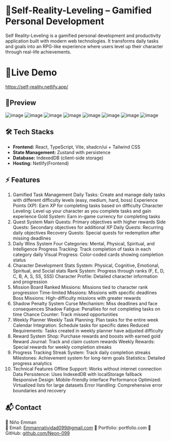 
# 🚀Self-Reality-Leveling – Gamified Personal Development 
<p>Self Reality-Leveling is a gamified personal development and productivity application built with modern web technologies. It transforms daily tasks and goals into an RPG-like experience where users level up their character through real-life achievements.</p>


# 🔗Live Demo
https://self-reality.netlify.app/


## 📸Preview
![image](https://github.com/user-attachments/assets/5e6afcd9-cdeb-432e-986f-52081b937380)
![image](https://github.com/user-attachments/assets/bb70ccd6-5921-4cc5-b201-468fe54db774)
![image](https://github.com/user-attachments/assets/ffe6bf6a-3428-435b-82a0-83325e91b90f)
![image](https://github.com/user-attachments/assets/206b883f-f8ab-4627-81a5-a0aeb1cda8ff)
![image](https://github.com/user-attachments/assets/00246c27-b822-4d59-93c6-d93912e7e0ab)
![image](https://github.com/user-attachments/assets/158fa8b5-4395-4d39-b98e-235f27733291)
![image](https://github.com/user-attachments/assets/e6e0aa19-7622-45a6-b5f6-3e0d587ae436)
![image](https://github.com/user-attachments/assets/b144474a-f7da-4a83-86d7-93f9b9ab845e)


## 🛠️ Tech Stacks
- **Frontend:** React, TypeScript, Vite, shadcn/ui + Tailwind CSS
- **State Management:** Zustand with persistence
- **Database:** IndexedDB (client-side storage)
- **Hosting:** Netlify(Frontend)


## ⚡ Features 
1. Gamified Task Management
Daily Tasks: Create and manage daily tasks with different difficulty levels (easy, medium, hard, boss)
Experience Points (XP): Earn XP for completing tasks based on difficulty
Character Leveling: Level up your character as you complete tasks and gain experience
Gold System: Earn in-game currency for completing tasks
2. Quest System
Main Quests: Primary objectives with higher rewards
Side Quests: Secondary objectives for additional XP
Daily Quests: Recurring daily objectives
Recovery Quests: Special quests for redemption after missing deadlines
3. Daily Wins System
Four Categories: Mental, Physical, Spiritual, and Intelligence
Progress Tracking: Track completion of tasks in each category daily
Visual Progress: Color-coded cards showing completion status
4. Character Development
Stats System: Physical, Cognitive, Emotional, Spiritual, and Social stats
Rank System: Progress through ranks (F, E, D, C, B, A, S, SS, SSS)
Character Profile: Detailed character information and progression
5. Mission Board
Ranked Missions: Missions tied to character rank progression
Time-limited Missions: Missions with specific deadlines
Boss Missions: High-difficulty missions with greater rewards
6. Shadow Penalty System
Curse Mechanism: Miss deadlines and face consequences
Shadow Fatigue: Penalties for not completing tasks on time
Chance Counter: Track missed opportunities
7. Weekly Planner
Weekly Task Planning: Plan tasks for the entire week
Calendar Integration: Schedule tasks for specific dates
Reduced Requirements: Tasks created in weekly planner have adjusted difficulty
8. Reward System
Shop: Purchase rewards and boosts with earned gold
Reward Journal: Track and claim custom rewards
Weekly Rewards: Special rewards for weekly completion streaks
9. Progress Tracking
Streak System: Track daily completion streaks
Milestones: Achievement system for long-term goals
Statistics: Detailed progress analytics
10. Technical Features
Offline Support: Works without internet connection
Data Persistence: Uses IndexedDB with localStorage fallback
Responsive Design: Mobile-friendly interface
Performance Optimized: Virtualized lists for large datasets
Error Handling: Comprehensive error boundaries and recovery


 ## 📬 **Contact**
👤 Niño Emman  
📧 Email: [Emmannatividad099@gmail.com](mailto:Emmannnatividad099@gmail.com)
🔗 Portfolio: portfolio.com
🐙 GitHub: [github.com/Neon-099](https://github.com/Neon-099)

